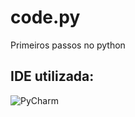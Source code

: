 # code.py
Primeiros passos no python
## IDE utilizada:
<div style="display: inline_block">
<img align="Center" alt="PyCharm" src="https://cdn.jsdelivr.net/gh/devicons/devicon/icons/pycharm/pycharm-original-wordmark.svg" />
